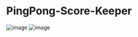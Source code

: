 # PingPong-Score-Keeper
![image](https://user-images.githubusercontent.com/87143699/126046995-05e6e74b-098f-4925-bc47-d9d9552e1a82.png)
![image](https://user-images.githubusercontent.com/87143699/126047036-e7fe6012-d793-4cb4-936b-17a98ad167e1.png)
